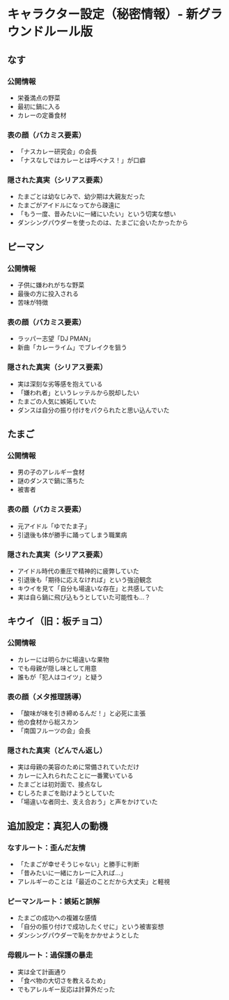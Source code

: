 # キャラクター設定（秘密情報）- 新グラウンドルール版

## なす
### 公開情報
- 栄養満点の野菜
- 最初に鍋に入る
- カレーの定番食材

### 表の顔（バカミス要素）
- 「ナスカレー研究会」の会長
- 「ナスなしではカレーとは呼べナス！」が口癖

### 隠された真実（シリアス要素）
- たまごとは幼なじみで、幼少期は大親友だった
- たまごがアイドルになってから疎遠に
- 「もう一度、昔みたいに一緒にいたい」という切実な想い
- ダンシングパウダーを使ったのは、たまごに会いたかったから

## ピーマン
### 公開情報  
- 子供に嫌われがちな野菜
- 最後の方に投入される
- 苦味が特徴

### 表の顔（バカミス要素）
- ラッパー志望「DJ PMAN」
- 新曲「カレーライム」でブレイクを狙う

### 隠された真実（シリアス要素）
- 実は深刻な劣等感を抱えている
- 「嫌われ者」というレッテルから脱却したい
- たまごの人気に嫉妬していた
- ダンスは自分の振り付けをパクられたと思い込んでいた

## たまご
### 公開情報
- 男の子のアレルギー食材
- 謎のダンスで鍋に落ちた
- 被害者

### 表の顔（バカミス要素）
- 元アイドル「ゆでたま子」
- 引退後も体が勝手に踊ってしまう職業病

### 隠された真実（シリアス要素）
- アイドル時代の重圧で精神的に疲弊していた
- 引退後も「期待に応えなければ」という強迫観念
- キウイを見て「自分も場違いな存在」と共感していた
- 実は自ら鍋に飛び込もうとしていた可能性も...？

## キウイ（旧：板チョコ）
### 公開情報
- カレーには明らかに場違いな果物
- でも母親が隠し味として用意
- 誰もが「犯人はコイツ」と疑う

### 表の顔（メタ推理誘導）
- 「酸味が味を引き締めるんだ！」と必死に主張
- 他の食材から総スカン
- 「南国フルーツの会」会長

### 隠された真実（どんでん返し）
- 実は母親の美容のために常備されていただけ
- カレーに入れられたことに一番驚いている
- たまごとは初対面で、接点なし
- むしろたまごを助けようとしていた
- 「場違いな者同士、支え合おう」と声をかけていた

## 追加設定：真犯人の動機

### なすルート：歪んだ友情
- 「たまごが幸せそうじゃない」と勝手に判断
- 「昔みたいに一緒にカレーに入れば...」
- アレルギーのことは「最近のことだから大丈夫」と軽視

### ピーマンルート：嫉妬と誤解
- たまごの成功への複雑な感情
- 「自分の振り付けで成功したくせに」という被害妄想
- ダンシングパウダーで恥をかかせようとした

### 母親ルート：過保護の暴走
- 実は全て計画通り
- 「食べ物の大切さを教えるため」
- でもアレルギー反応は計算外だった 